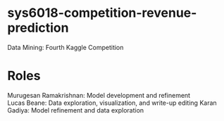 # sys6018-competition-revenue-prediction
Data Mining: Fourth Kaggle Competition

# Roles

Murugesan Ramakrishnan: Model development and refinement  
Lucas Beane: Data exploration, visualization, and write-up editing
Karan Gadiya: Model refinement and data exploration  
